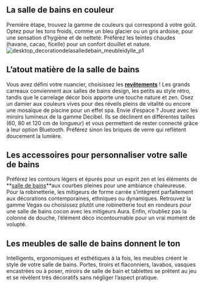 ## La salle de bains en couleur
Première étape, trouvez la gamme de couleurs qui correspond à votre goût. Optez pour les tons froids, comme un bleu glacier ou un gris ardoise, pour une sensation d’hygiène et de netteté.
Préférez les teintes chaudes (havane, cacao, ficelle) pour un confort douillet et nature.
![desktop_decorationdelasalledebain_meubleidylle_p1](//statics.lapeyre.fr/img/contrib/2bdd4da300201cf7/desktop_decorationdelasalledebain_meubleidylle_p1.jpg)
## L’atout matière de la salle de bains
Vous avez défini votre nuancier, choisissez les [**revêtements**](/carrelages-salle-bains-CCN0183) ! Les grands carreaux conviennent aux salles de bains design, les petits au style rétro, tandis que le carrelage décor bois apporte une touche nature et zen. Osez un damier aux couleurs vives pour des réveils pleins de vitalité ou encore une mosaïque de piscine pour un effet spa.
Envie d’espace ? Jouez avec les miroirs lumineux de la gamme Decibel. Ils se déclinent en différentes tailles (60, 80 et 120 cm de longueur) et vous permettent de rester connecté grâce à leur option Bluetooth. Préférez sinon les briques de verre qui reflètent doucement la lumière.
## Les accessoires pour personnaliser votre salle de bains
Préférez les contours légers et épurés pour un esprit zen et les éléments de **[salle de bains](/bain-CCU0002)**aux courbes pleines pour une ambiance chaleureuse.
Pour la robinetterie, les mitigeurs de forme carrée s’intègrent parfaitement aux décorations contemporaines, ethniques ou dynamiques. Retrouvez la gamme Vegas ou choisissez plutôt une robinetterie tout en rondeurs pour une salle de bains cocon avec les mitigeurs Aura.
Enfin, n’oubliez pas la colonne de douche, l’élément déco incontournable pour un vrai moment de volupté.
## Les meubles de salle de bains donnent le ton
Intelligents, ergonomiques et esthétiques à la fois, les meubles créent le style de votre salle de bains.
Portes, tiroirs et flaconniers, lavabos, vasques encastrées ou à poser, miroirs de salle de bain et tablettes se prêtent au jeu et se révèlent très décoratifs sans négliger l’aspect pratique.